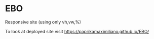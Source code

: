 # EBO
Responsive site (using only vh,vw,%)

To look at deployed site visit https://paprikamaximiliano.github.io/EBO/
